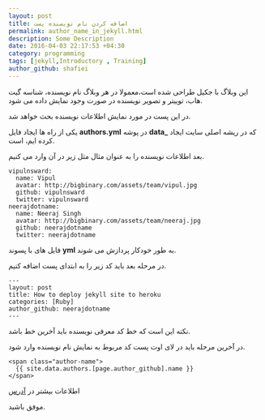 ```yaml
---
layout: post
title: اضافه کردن نام نویسنده پست
permalink: author_name_in_jekyll.html
description: Some Description
date: 2016-04-03 22:17:53 +04:30
category: programming
tags: [jekyll,Introductory , Training]
author_github: shafiei
---
```


این وبلاگ با جکیل طراحی شده است،معمولا در هر وبلاگ نام نویسنده، شناسه گیت هاب، توییتر و تصویر نویسنده در صورت وجود نمایش داده می شود.

در این پست در مورد نمایش اطلاعات نویسنده بحث خواهد شد.

یکی از راه ها ایجاد فایل **authors.yml** در پوشه **data_** که در ریشه اصلی سایت ایجاد کرده ایم، است.

بعد اطلاعات نویسنده را به عنوان مثال مثل زیر در آن وارد می کنیم.



    vipulnsward:
      name: Vipul
      avatar: http://bigbinary.com/assets/team/vipul.jpg
      github: vipulnsward
      twitter: vipulnsward
    neerajdotname:
      name: Neeraj Singh
      avatar: http://bigbinary.com/assets/team/neeraj.jpg
      github: neerajdotname
      twitter: neerajdotname
    


فایل های با پسوند **yml** به طور خودکار پردازش می شوند.

در مرحله بعد باید کد زیر را به ابتدای پست اضافه کنیم.



    ---
    layout: post
    title: How to deploy jekyll site to heroku
    categories: [Ruby]
    author_github: neerajdotname
    ---
    


نکته این است که خط کد معرفی نویسنده باید آخرین خط باشد.

در آخرین مرحله باید در لای اوت پست کد مربوط به نمایش نام نویسنده وارد شود.



    <span class="author-name">
      {{ site.data.authors.[page.author_github].name }}
    </span>


اطلاعات بیشتر در [آدرس](http://blog.bigbinary.com/2015/01/09/author-information-in-jekyll-blog.html)

موفق باشید.